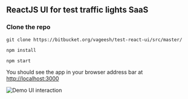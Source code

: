 ## ReactJS UI for test traffic lights SaaS

### Clone the repo

```
git clone https://bitbucket.org/vageesh/test-react-ui/src/master/

npm install

npm start
```
You should see the app in your browser address bar at [http://localhost:3000](http://localhost:3000)

![Demo UI interaction](blob/master/public/ezgif.com-optimize.gif)